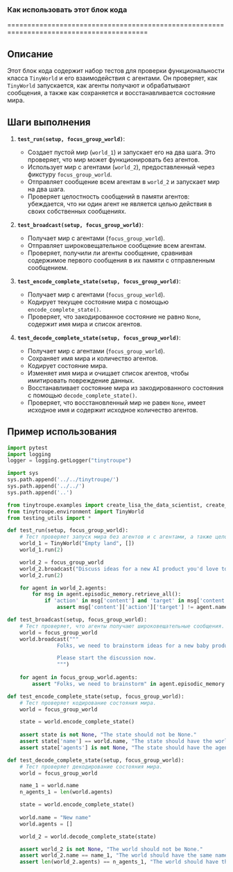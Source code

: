 ### Как использовать этот блок кода
=========================================================================================

Описание
-------------------------
Этот блок кода содержит набор тестов для проверки функциональности класса `TinyWorld` и его взаимодействия с агентами. Он проверяет, как `TinyWorld` запускается, как агенты получают и обрабатывают сообщения, а также как сохраняется и восстанавливается состояние мира.

Шаги выполнения
-------------------------
1. **`test_run(setup, focus_group_world)`**:
   - Создает пустой мир (`world_1`) и запускает его на два шага. Это проверяет, что мир может функционировать без агентов.
   - Использует мир с агентами (`world_2`), предоставленный через фикстуру `focus_group_world`.
   - Отправляет сообщение всем агентам в `world_2` и запускает мир на два шага.
   - Проверяет целостность сообщений в памяти агентов: убеждается, что ни один агент не является целью действия в своих собственных сообщениях.

2. **`test_broadcast(setup, focus_group_world)`**:
   - Получает мир с агентами (`focus_group_world`).
   - Отправляет широковещательное сообщение всем агентам.
   - Проверяет, получили ли агенты сообщение, сравнивая содержимое первого сообщения в их памяти с отправленным сообщением.

3. **`test_encode_complete_state(setup, focus_group_world)`**:
   - Получает мир с агентами (`focus_group_world`).
   - Кодирует текущее состояние мира с помощью `encode_complete_state()`.
   - Проверяет, что закодированное состояние не равно `None`, содержит имя мира и список агентов.

4. **`test_decode_complete_state(setup, focus_group_world)`**:
   - Получает мир с агентами (`focus_group_world`).
   - Сохраняет имя мира и количество агентов.
   - Кодирует состояние мира.
   - Изменяет имя мира и очищает список агентов, чтобы имитировать повреждение данных.
   - Восстанавливает состояние мира из закодированного состояния с помощью `decode_complete_state()`.
   - Проверяет, что восстановленный мир не равен `None`, имеет исходное имя и содержит исходное количество агентов.

Пример использования
-------------------------

```python
import pytest
import logging
logger = logging.getLogger("tinytroupe")

import sys
sys.path.append('../../tinytroupe/')
sys.path.append('../../')
sys.path.append('..')

from tinytroupe.examples import create_lisa_the_data_scientist, create_oscar_the_architect, create_marcos_the_physician
from tinytroupe.environment import TinyWorld
from testing_utils import *

def test_run(setup, focus_group_world):
    # Тест проверяет запуск мира без агентов и с агентами, а также целостность сообщений.
    world_1 = TinyWorld("Empty land", [])   
    world_1.run(2)

    world_2 = focus_group_world
    world_2.broadcast("Discuss ideas for a new AI product you'd love to have.")
    world_2.run(2)

    for agent in world_2.agents:
        for msg in agent.episodic_memory.retrieve_all():
            if 'action' in msg['content'] and 'target' in msg['content']['action']:
                assert msg['content']['action']['target'] != agent.name, f"{agent.name} should not have any messages with itself as the target."

def test_broadcast(setup, focus_group_world):
    # Тест проверяет, что агенты получают широковещательные сообщения.
    world = focus_group_world
    world.broadcast("""
                Folks, we need to brainstorm ideas for a new baby product. Something moms have been asking for centuries and never got.

                Please start the discussion now.
                """)
    
    for agent in focus_group_world.agents:
        assert "Folks, we need to brainstorm" in agent.episodic_memory.retrieve_first(1)[0]['content']['stimuli'][0]['content'], f"{agent.name} should have received the message."

def test_encode_complete_state(setup, focus_group_world):
    # Тест проверяет кодирование состояния мира.
    world = focus_group_world

    state = world.encode_complete_state()
    
    assert state is not None, "The state should not be None."
    assert state['name'] == world.name, "The state should have the world name."
    assert state['agents'] is not None, "The state should have the agents."

def test_decode_complete_state(setup, focus_group_world):
    # Тест проверяет декодирование состояния мира.
    world = focus_group_world

    name_1 = world.name
    n_agents_1 = len(world.agents)

    state = world.encode_complete_state()
    
    world.name = "New name"
    world.agents = []

    world_2 = world.decode_complete_state(state)

    assert world_2 is not None, "The world should not be None."
    assert world_2.name == name_1, "The world should have the same name."
    assert len(world_2.agents) == n_agents_1, "The world should have the same number of agents."